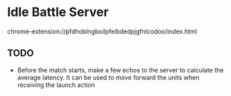 # Idle Battle Server

chrome-extension://pfdhoblngboilpfeibdedpjgfnlcodoo/index.html

## TODO
* Before the match starts, make a few echos to the server to calculate the average latency.
It can be used to move forward the units when receiving the launch action